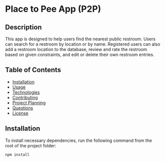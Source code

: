 # Place to Pee App (P2P)

## Description

This app is designed to help users find the nearest public restroom. Users can search for a restroom by location or by name. Registered users can also add a restroom location to the database, review and rate the restroom based on given constraints, and edit or delete their own restroom entries.

## Table of Contents

- [Installation](#installation)
- [Usage](#usage)
- [Technologies](#technologies)
- [Contributing](#contributing)
- [Project Planning](#project-planning)
- [Questions](#questions)
- [License](#license)

## Installation

To install necessary dependencies, run the following command from the root of the project folder:

`npm install`
